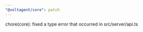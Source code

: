 ```yaml
---
"@voltagent/core": patch
---
```


chore(core): fixed a type error that occurred in src/server/api.ts
